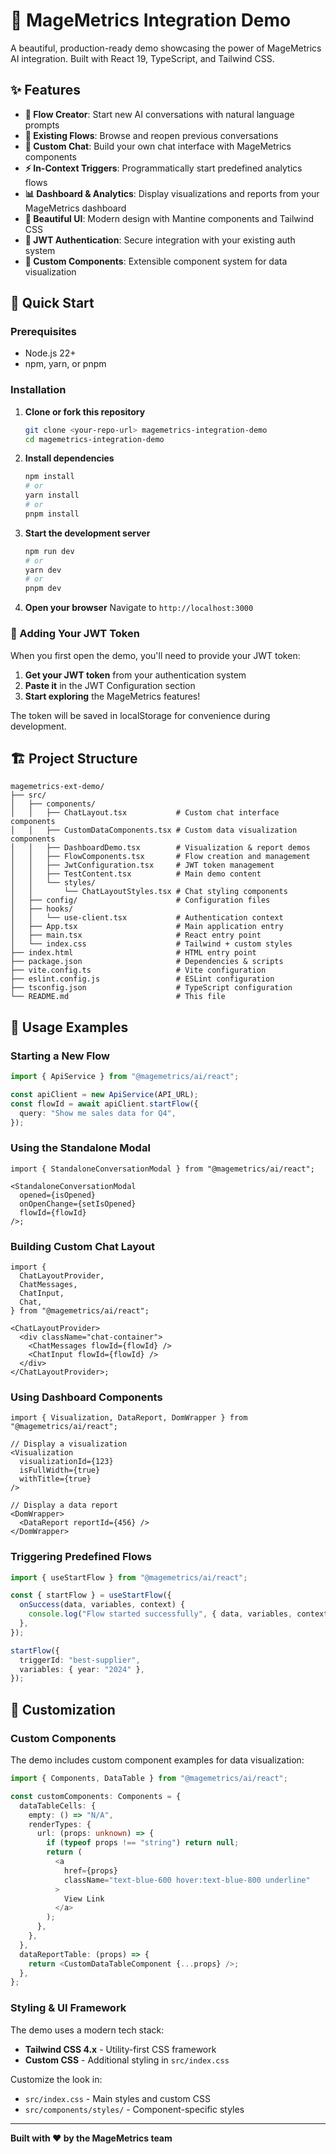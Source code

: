 # 🔮 MageMetrics Integration Demo

A beautiful, production-ready demo showcasing the power of MageMetrics AI integration. Built with React 19, TypeScript, and Tailwind CSS.

## ✨ Features

- **🚀 Flow Creator**: Start new AI conversations with natural language prompts
- **📂 Existing Flows**: Browse and reopen previous conversations
- **💬 Custom Chat**: Build your own chat interface with MageMetrics components
- **⚡ In-Context Triggers**: Programmatically start predefined analytics flows
- **📊 Dashboard & Analytics**: Display visualizations and reports from your MageMetrics dashboard
- **🎨 Beautiful UI**: Modern design with Mantine components and Tailwind CSS
- **🔑 JWT Authentication**: Secure integration with your existing auth system
- **🔧 Custom Components**: Extensible component system for data visualization

## 🚀 Quick Start

### Prerequisites

- Node.js 22+
- npm, yarn, or pnpm

### Installation

1. **Clone or fork this repository**

   ```bash
   git clone <your-repo-url> magemetrics-integration-demo
   cd magemetrics-integration-demo
   ```

2. **Install dependencies**

   ```bash
   npm install
   # or
   yarn install
   # or
   pnpm install
   ```

3. **Start the development server**

   ```bash
   npm run dev
   # or
   yarn dev
   # or
   pnpm dev
   ```

4. **Open your browser**
   Navigate to `http://localhost:3000`

### 🔑 Adding Your JWT Token

When you first open the demo, you'll need to provide your JWT token:

1. **Get your JWT token** from your authentication system
2. **Paste it** in the JWT Configuration section
3. **Start exploring** the MageMetrics features!

The token will be saved in localStorage for convenience during development.

## 🏗️ Project Structure

```
magemetrics-ext-demo/
├── src/
│   ├── components/
│   │   ├── ChatLayout.tsx           # Custom chat interface components
│   │   ├── CustomDataComponents.tsx # Custom data visualization components
│   │   ├── DashboardDemo.tsx        # Visualization & report demos
│   │   ├── FlowComponents.tsx       # Flow creation and management
│   │   ├── JwtConfiguration.tsx     # JWT token management
│   │   ├── TestContent.tsx          # Main demo content
│   │   └── styles/
│   │       └── ChatLayoutStyles.tsx # Chat styling components
│   ├── config/                      # Configuration files
│   ├── hooks/
│   │   └── use-client.tsx           # Authentication context
│   ├── App.tsx                      # Main application entry
│   ├── main.tsx                     # React entry point
│   └── index.css                    # Tailwind + custom styles
├── index.html                       # HTML entry point
├── package.json                     # Dependencies & scripts
├── vite.config.ts                   # Vite configuration
├── eslint.config.js                 # ESLint configuration
├── tsconfig.json                    # TypeScript configuration
└── README.md                        # This file
```

## 🎯 Usage Examples

### Starting a New Flow

```typescript
import { ApiService } from "@magemetrics/ai/react";

const apiClient = new ApiService(API_URL);
const flowId = await apiClient.startFlow({
  query: "Show me sales data for Q4",
});
```

### Using the Standalone Modal

```tsx
import { StandaloneConversationModal } from "@magemetrics/ai/react";

<StandaloneConversationModal
  opened={isOpened}
  onOpenChange={setIsOpened}
  flowId={flowId}
/>;
```

### Building Custom Chat Layout

```tsx
import {
  ChatLayoutProvider,
  ChatMessages,
  ChatInput,
  Chat,
} from "@magemetrics/ai/react";

<ChatLayoutProvider>
  <div className="chat-container">
    <ChatMessages flowId={flowId} />
    <ChatInput flowId={flowId} />
  </div>
</ChatLayoutProvider>;
```

### Using Dashboard Components

```tsx
import { Visualization, DataReport, DomWrapper } from "@magemetrics/ai/react";

// Display a visualization
<Visualization
  visualizationId={123}
  isFullWidth={true}
  withTitle={true}
/>

// Display a data report
<DomWrapper>
  <DataReport reportId={456} />
</DomWrapper>
```

### Triggering Predefined Flows

```typescript
import { useStartFlow } from "@magemetrics/ai/react";

const { startFlow } = useStartFlow({
  onSuccess(data, variables, context) {
    console.log("Flow started successfully", { data, variables, context });
  },
});

startFlow({
  triggerId: "best-supplier",
  variables: { year: "2024" },
});
```

## 🔧 Customization

### Custom Components

The demo includes custom component examples for data visualization:

```typescript
import { Components, DataTable } from "@magemetrics/ai/react";

const customComponents: Components = {
  dataTableCells: {
    empty: () => "N/A",
    renderTypes: {
      url: (props: unknown) => {
        if (typeof props !== "string") return null;
        return (
          <a
            href={props}
            className="text-blue-600 hover:text-blue-800 underline"
          >
            View Link
          </a>
        );
      },
    },
  },
  dataReportTable: (props) => {
    return <CustomDataTableComponent {...props} />;
  },
};
```

### Styling & UI Framework

The demo uses a modern tech stack:

- **Tailwind CSS 4.x** - Utility-first CSS framework
- **Custom CSS** - Additional styling in `src/index.css`

Customize the look in:

- `src/index.css` - Main styles and custom CSS
- `src/components/styles/` - Component-specific styles

---

**Built with ❤️ by the MageMetrics team**
